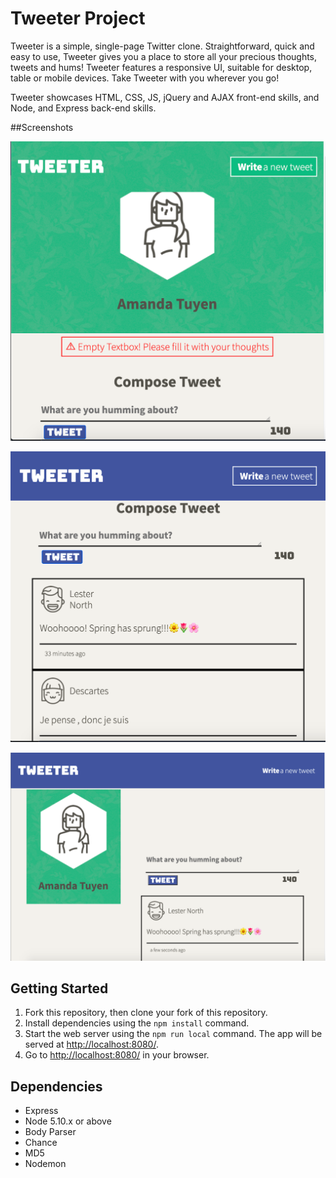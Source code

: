 # Tweeter Project

Tweeter is a simple, single-page Twitter clone. Straightforward, quick and easy to use, Tweeter gives you a place to store all your precious thoughts, tweets and hums! Tweeter features a responsive UI, suitable for desktop, table or mobile devices. Take Tweeter with you wherever you go!

Tweeter showcases HTML, CSS, JS, jQuery and AJAX front-end skills, and Node, and Express back-end skills.

##Screenshots

!["Screenshot of tweet compose box with error in mobile mode"](https://github.com/a-tuyen/tweeter/blob/master/docs/Tweeter-Mobile-Mode.png?raw=true)

!["Screenshot of tweet timeline in tablet mode"](https://github.com/a-tuyen/tweeter/blob/master/docs/Tweeter-Tablet-Mode-Timeline.png?raw=true)

!["Screenshot of main page in desktop mode"](https://github.com/a-tuyen/tweeter/blob/master/docs/Tweeter-Desktop-Mode.png?raw=true)


## Getting Started

1. Fork this repository, then clone your fork of this repository.
2. Install dependencies using the `npm install` command.
3. Start the web server using the `npm run local` command. The app will be served at <http://localhost:8080/>.
4. Go to <http://localhost:8080/> in your browser.

## Dependencies

- Express
- Node 5.10.x or above
- Body Parser 
- Chance
- MD5
- Nodemon

